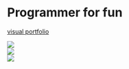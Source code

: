# Programmer for fun

[visual portfolio](https://niooi.sh/portfolio)

![](https://github-readme-stats.vercel.app/api?username=niooii&theme=highcontrast&hide_border=false&include_all_commits=true&count_private=true&hide_rank=true)<br/>
![](https://github-readme-streak-stats.herokuapp.com/?user=niooii&theme=highcontrast&hide_border=false)<br/>
![](https://github-readme-stats.vercel.app/api/top-langs/?username=niooii&theme=highcontrast&hide_border=false&include_all_commits=false&count_private=false&layout=compact)
